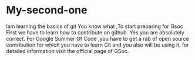 # My-second-one
Iam learning the basics of git
You know what ,To start preparing for Gsoc First we have to learn how to contribute on github.
Yes you are absolutely correct.
For Google Summer Of Code ,you have to get a rab of open source contribution for which you have to learn Git and you also will be using it.
for detailed information visit the official page of GSoc.
